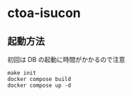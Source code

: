 # ctoa-isucon

## 起動方法

初回は DB の起動に時間がかかるので注意

```
make init
docker compose build
docker compose up -d
```
